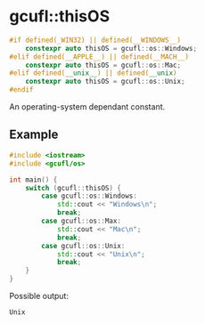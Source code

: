 # gcufl::thisOS
```cpp
#if defined(_WIN32) || defined(__WINDOWS__)
	constexpr auto thisOS = gcufl::os::Windows;
#elif defined(__APPLE__) || defined(__MACH__)
	constexpr auto thisOS = gcufl::os::Mac;
#elif defined(__unix__) || defined(__unix)
	constexpr auto thisOS = gcufl::os::Unix;
#endif
```
An operating-system dependant constant.
## Example
```cpp
#include <iostream>
#include <gcufl/os>

int main() {
	switch (gcufl::thisOS) {
		case gcufl::os::Windows:
			std::cout << "Windows\n";
			break;
		case gcufl::os::Max:
			std::cout << "Mac\n";
			break;
		case gcufl::os::Unix:
			std::cout << "Unix\n";
			break;
	}
}
```
Possible output:
```
Unix
```
